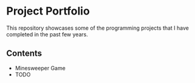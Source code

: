 # Project Portfolio
This repository showcases some of the programming projects that I have completed in the past few years.

## Contents

- Minesweeper Game
- TODO
